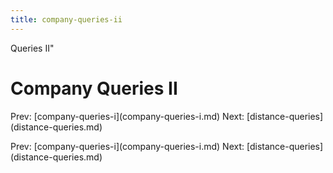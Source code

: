 ```yaml
---
title: company-queries-ii
---
```


Queries II\"

# Company Queries II

Prev: \[company-queries-i](company-queries-i.md)
Next: \[distance-queries](distance-queries.md)

Prev: \[company-queries-i](company-queries-i.md)
Next: \[distance-queries](distance-queries.md)
